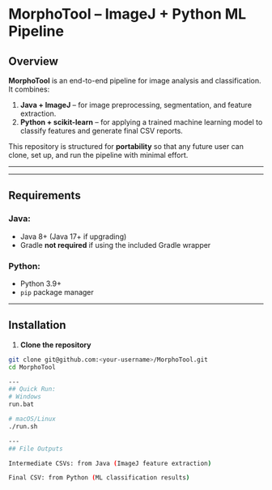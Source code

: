 # MorphoTool – ImageJ + Python ML Pipeline

## Overview
**MorphoTool** is an end-to-end pipeline for image analysis and classification.  
It combines:
1. **Java + ImageJ** – for image preprocessing, segmentation, and feature extraction.
2. **Python + scikit-learn** – for applying a trained machine learning model to classify features and generate final CSV reports.

This repository is structured for **portability** so that any future user can clone, set up, and run the pipeline with minimal effort.

---


---

## Requirements

### Java:
- Java 8+ (Java 17+ if upgrading)
- Gradle **not required** if using the included Gradle wrapper

### Python:
- Python 3.9+
- `pip` package manager

---

## Installation

1. **Clone the repository**
```bash
git clone git@github.com:<your-username>/MorphoTool.git
cd MorphoTool

---
## Quick Run:
# Windows
run.bat

# macOS/Linux
./run.sh

---
## File Outputs

Intermediate CSVs: from Java (ImageJ feature extraction)

Final CSV: from Python (ML classification results)
